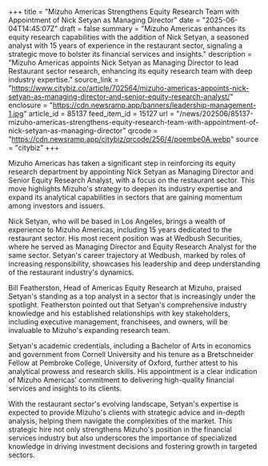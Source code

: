 +++
title = "Mizuho Americas Strengthens Equity Research Team with Appointment of Nick Setyan as Managing Director"
date = "2025-06-04T14:45:07Z"
draft = false
summary = "Mizuho Americas enhances its equity research capabilities with the addition of Nick Setyan, a seasoned analyst with 15 years of experience in the restaurant sector, signaling a strategic move to bolster its financial services and insights."
description = "Mizuho Americas appoints Nick Setyan as Managing Director to lead Restaurant sector research, enhancing its equity research team with deep industry expertise."
source_link = "https://www.citybiz.co/article/702564/mizuho-americas-appoints-nick-setyan-as-managing-director-and-senior-equity-research-analyst/"
enclosure = "https://cdn.newsramp.app/banners/leadership-management-1.jpg"
article_id = 85137
feed_item_id = 15127
url = "/news/202506/85137-mizuho-americas-strengthens-equity-research-team-with-appointment-of-nick-setyan-as-managing-director"
qrcode = "https://cdn.newsramp.app/citybiz/qrcode/256/4/poembe0A.webp"
source = "citybiz"
+++

<p>Mizuho Americas has taken a significant step in reinforcing its equity research department by appointing Nick Setyan as Managing Director and Senior Equity Research Analyst, with a focus on the restaurant sector. This move highlights Mizuho's strategy to deepen its industry expertise and expand its analytical capabilities in sectors that are gaining momentum among investors and issuers.</p><p>Nick Setyan, who will be based in Los Angeles, brings a wealth of experience to Mizuho Americas, including 15 years dedicated to the restaurant sector. His most recent position was at Wedbush Securities, where he served as Managing Director and Equity Research Analyst for the same sector. Setyan's career trajectory at Wedbush, marked by roles of increasing responsibility, showcases his leadership and deep understanding of the restaurant industry's dynamics.</p><p>Bill Featherston, Head of Americas Equity Research at Mizuho, praised Setyan's standing as a top analyst in a sector that is increasingly under the spotlight. Featherston pointed out that Setyan's comprehensive industry knowledge and his established relationships with key stakeholders, including executive management, franchisees, and owners, will be invaluable to Mizuho's expanding research team.</p><p>Setyan's academic credentials, including a Bachelor of Arts in economics and government from Cornell University and his tenure as a Bretschneider Fellow at Pembroke College, University of Oxford, further attest to his analytical prowess and research skills. His appointment is a clear indication of Mizuho Americas' commitment to delivering high-quality financial services and insights to its clients.</p><p>With the restaurant sector's evolving landscape, Setyan's expertise is expected to provide Mizuho's clients with strategic advice and in-depth analysis, helping them navigate the complexities of the market. This strategic hire not only strengthens Mizuho's position in the financial services industry but also underscores the importance of specialized knowledge in driving investment decisions and fostering growth in targeted sectors.</p>